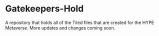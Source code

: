 # Gatekeepers-Hold
A  repository that holds all of the Tiled files that are created for the HYPE Metaverse. More updates and changes coming soon. 

